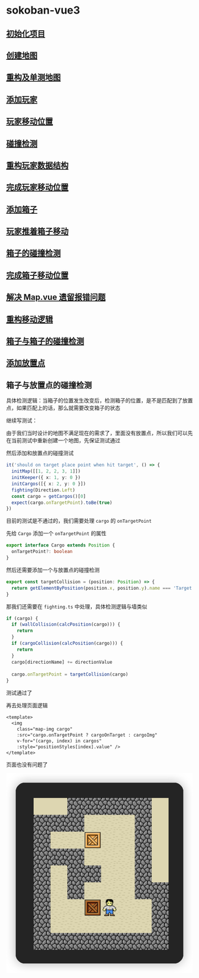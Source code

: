 # sokoban-vue3

## [初始化项目](https://github.com/HenryTSZ/sokoban-vue3/tree/68b262e0a4772b868b4f4352bf41939f96a6b7ad)

## [创建地图](https://github.com/HenryTSZ/sokoban-vue3/tree/34ea99dbe041f1789aacd3aac3c7ad1f0b987fbd)

## [重构及单测地图](https://github.com/HenryTSZ/sokoban-vue3/tree/14888773c1b9d4c2c9a1f890cf836229dc0a66f7)

## [添加玩家](https://github.com/HenryTSZ/sokoban-vue3/tree/8b487da65560ececa311a5b7be7c3400e99608cf)

## [玩家移动位置](https://github.com/HenryTSZ/sokoban-vue3/tree/9acd676ee8399f2f41e666363a4ddf273c1930c4)

## [碰撞检测](https://github.com/HenryTSZ/sokoban-vue3/tree/76f2289456bfde01ede6f4b0948f8a3a5f78b5a6)

## [重构玩家数据结构](https://github.com/HenryTSZ/sokoban-vue3/tree/63fb1f9bd9915a4450b0b6c89deee6e11be7dd06)

## [完成玩家移动位置](https://github.com/HenryTSZ/sokoban-vue3/tree/3510c6b4f6509e21b5a36742b1527f74f1be9be9)

## [添加箱子](https://github.com/HenryTSZ/sokoban-vue3/tree/5275e5a04d37221b8e324e74aed5f539735c0f4b)

## [玩家推着箱子移动](https://github.com/HenryTSZ/sokoban-vue3/tree/0d342cc8055e080d1380ca282a8974c3b8157b2a)

## [箱子的碰撞检测](https://github.com/HenryTSZ/sokoban-vue3/tree/647a0520c5c760d5ae97a63292927d7fac684306)

## [完成箱子移动位置](https://github.com/HenryTSZ/sokoban-vue3/tree/d4357f05de68758614ea555ad7a6a496b37c2abd)

## [解决 Map.vue 遗留报错问题](https://github.com/HenryTSZ/sokoban-vue3/tree/4ac226cc42426d69b8b5ded3e3bb38ce9ad9f0aa)

## [重构移动逻辑](https://github.com/HenryTSZ/sokoban-vue3/tree/99b7c77ab47744ee8d1a4d6d5cbc230205fa0804)

## [箱子与箱子的碰撞检测](https://github.com/HenryTSZ/sokoban-vue3/tree/7531444c086a345cce0855ef7956598b19fd8ef7)

## [添加放置点](https://github.com/HenryTSZ/sokoban-vue3/tree/252048acc321dd3c0fadf645ca558d0f612f26d7)

## 箱子与放置点的碰撞检测

具体检测逻辑：当箱子的位置发生改变后，检测箱子的位置，是不是匹配到了放置点，如果匹配上的话，那么就需要改变箱子的状态

继续写测试：

由于我们当时设计的地图不满足现在的需求了，里面没有放置点，所以我们可以先在当前测试中重新创建一个地图，先保证测试通过

然后添加和放置点的碰撞测试

```ts
it('should on target place point when hit target', () => {
  initMap([[1, 2, 2, 3, 1]])
  initKeeper({ x: 1, y: 0 })
  initCargos([{ x: 2, y: 0 }])
  fighting(Direction.Left)
  const cargo = getCargos()[0]
  expect(cargo.onTargetPoint).toBe(true)
})
```

目前的测试是不通过的，我们需要处理 `cargo` 的 `onTargetPoint`

先给 `Cargo` 添加一个 `onTargetPoint` 的属性

```ts
export interface Cargo extends Position {
  onTargetPoint?: boolean
}
```

然后还需要添加一个与放置点的碰撞检测

```ts
export const targetCollision = (position: Position) => {
  return getElementByPosition(position.x, position.y).name === 'Target'
}
```

那我们还需要在 `fighting.ts` 中处理，具体检测逻辑与墙类似

```ts
if (cargo) {
  if (wallCollision(calcPosition(cargo))) {
    return
  }
  if (cargoCollision(calcPosition(cargo))) {
    return
  }
  cargo[directionName] += directionValue

  cargo.onTargetPoint = targetCollision(cargo)
}
```

测试通过了

再去处理页面逻辑

```vue
<template>
  <img
    class="map-img cargo"
    :src="cargo.onTargetPoint ? cargoOnTarget : cargoImg"
    v-for="(cargo, index) in cargos"
    :style="positionStyles[index].value" />
</template>
```

页面也没有问题了

![](public/021.png)
